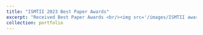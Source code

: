 ```yaml
---
title: "ISMTII 2023 Best Paper Awards"
excerpt: "Received Best Paper Awards <br/><img src='/images/ISMTII awards.png'>"
collection: portfolio
---
```



